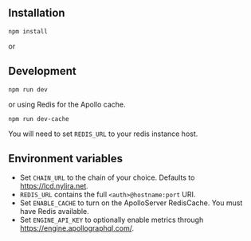 ## Installation

```
npm install
```

or 

## Development
```
npm run dev
```

or using Redis for the Apollo cache.

```
npm run dev-cache
```

You will need to set `REDIS_URL` to your redis instance host.

## Environment variables

- Set `CHAIN_URL` to the chain of your choice. Defaults to https://lcd.nylira.net.
- `REDIS_URL` contains the full `<auth>@hostname:port` URI.
- Set `ENABLE_CACHE` to turn on the ApolloServer RedisCache. You must have Redis available.
- Set `ENGINE_API_KEY` to optionally enable metrics through https://engine.apollographql.com/. 
